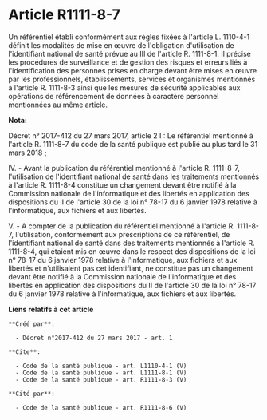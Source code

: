 # Article R1111-8-7

Un référentiel établi conformément aux règles fixées à l'article L. 1110-4-1 définit les modalités de mise en œuvre de
l'obligation d'utilisation de l'identifiant national de santé prévue au III de l'article R. 1111-8-1. Il précise les
procédures de surveillance et de gestion des risques et erreurs liés à l'identification des personnes prises en charge devant
être mises en œuvre par les professionnels, établissements, services et organismes mentionnés à l'article R. 1111-8-3 ainsi
que les mesures de sécurité applicables aux opérations de référencement de données à caractère personnel mentionnées au même
article.

**Nota:**

Décret n° 2017-412 du 27 mars 2017, article 2 I : Le référentiel mentionné à l'article R. 1111-8-7 du code de la santé
publique est publié au plus tard le 31 mars 2018 ;

IV. - Avant la publication du référentiel mentionné à l'article R. 1111-8-7, l'utilisation de l'identifiant national de santé
dans les traitements mentionnés à l'article R. 1111-8-4 constitue un changement devant être notifié à la Commission nationale
de l'informatique et des libertés en application des dispositions du II de l'article 30 de la loi n° 78-17 du 6 janvier 1978
relative à l'informatique, aux fichiers et aux libertés.

V. - A compter de la publication du référentiel mentionné à l'article R. 1111-8-7, l'utilisation, conformément aux
prescriptions de ce référentiel, de l'identifiant national de santé dans des traitements mentionnés à l'article R. 1111-8-4,
qui étaient mis en œuvre dans le respect des dispositions de la loi n° 78-17 du 6 janvier 1978 relative à l'informatique, aux
fichiers et aux libertés et n'utilisaient pas cet identifiant, ne constitue pas un changement devant être notifié à la
Commission nationale de l'informatique et des libertés en application des dispositions du II de l'article 30 de la loi n°
78-17 du 6 janvier 1978 relative à l'informatique, aux fichiers et aux libertés.

**Liens relatifs à cet article**

	**Créé par**:

	  - Décret n°2017-412 du 27 mars 2017 - art. 1

	**Cite**:

	  - Code de la santé publique - art. L1110-4-1 (V)
	  - Code de la santé publique - art. L1111-8-1 (V)
	  - Code de la santé publique - art. R1111-8-3 (V)

	**Cité par**:

	  - Code de la santé publique - art. R1111-8-6 (V)
